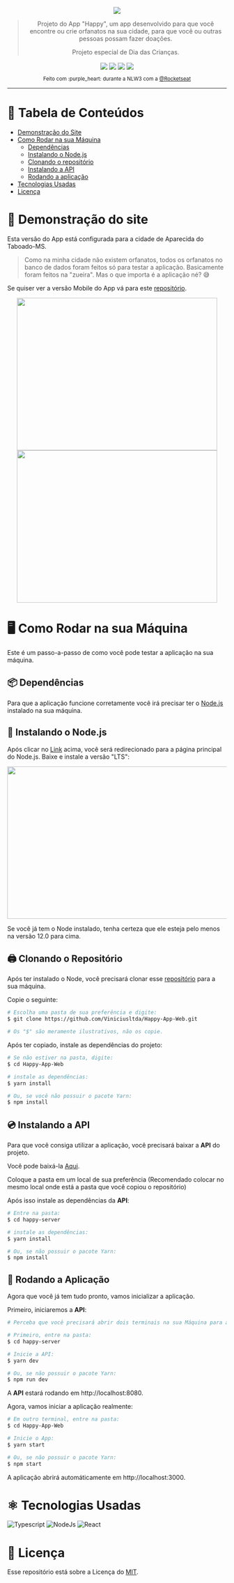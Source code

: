 <p align="center">
  <img align="center" src="https://imgur.com/5K1Vexy.png" />
</p>

> <p align="center">Projeto do App "Happy", um app desenvolvido para que você encontre ou crie orfanatos na sua cidade, para que você ou outras pessoas possam fazer doações. </p>
> <p align="center">Projeto especial de Dia das Crianças. </p>

<p align="center">
  <img align="center" src="https://img.shields.io/github/repo-size/ViniciusLtda/Happy-App-Web?color=29B6D1&style=flat-square" />
  <img align="center" src="https://img.shields.io/github/license/Viniciusltda/Happy-App-Web?color=29B6D1&style=flat-square" />
  <img align="center" src="https://img.shields.io/github/last-commit/ViniciusLtda/Happy-App-Web?color=29B6D1&style=flat-square" />
  <img align="center" src="https://img.shields.io/github/stars/ViniciusLtda/Happy-App-Web?color=29B6D1&logo=GitHub&style=flat-square" />
</p>

<p align="center"><sub>Feito com :purple_heart: durante a NLW3 com a <a target="_blanck" href="https://github.com/Rocketseat">@Rocketseat</a> </sub></p>

---

# :page_with_curl: Tabela de Conteúdos
- [Demonstração do Site](https://github.com/Viniciusltda/Happy-App-Web#beginner-demonstra%C3%A7%C3%A3o-do-site)
- [Como Rodar na sua Máquina](https://github.com/Viniciusltda/Happy-App-Web#desktop_computer-como-rodar-na-sua-m%C3%A1quina)
  - [Dependências](https://github.com/Viniciusltda/Happy-App-Web#package-depend%C3%AAncias)
  - [Instalando o Node.js](https://github.com/Viniciusltda/Happy-App-Web#minidisc-instalando-o-nodejs)
  - [Clonando o repositório](https://github.com/Viniciusltda/Happy-App-Web#printer-clonando-o-reposit%C3%B3rio)
  - [Instalando a API](https://github.com/Viniciusltda/Happy-App-Web#cd-instalando-a-api)
  - [Rodando a aplicação](https://github.com/Viniciusltda/Happy-App-Web#dvd-rodando-a-aplica%C3%A7%C3%A3o)
- [Tecnologias Usadas](https://github.com/Viniciusltda/Happy-App-Web#atom_symbol-tecnologias-usadas)
- [Licença](https://github.com/Viniciusltda/Happy-App-Web#scroll-licença)

# :beginner: Demonstração do site

Esta versão do App está configurada para a cidade de Aparecida do Taboado-MS.

> Como na minha cidade não existem orfanatos, todos os orfanatos no banco de dados foram feitos só para testar a aplicação. Basicamente foram feitos na "zueira". 
Mas o que importa é a aplicação né? :sweat_smile:

Se quiser ver a versão Mobile do App vá para este [repositório](https://github.com/Viniciusltda/Happy-App-Mobile).

<p align="center">
<img width="460" height="350" src="https://imgur.com/o49qQ1Y.png" /> <img width="460" height="350" src="https://imgur.com/fzykxEW.png" />
</p>

# :desktop_computer: Como Rodar na sua Máquina

Este é um passo-a-passo de como você pode testar a aplicação na sua máquina.

## :package: Dependências

Para que a aplicação funcione corretamente você irá precisar ter o [Node.js](https://nodejs.org/en/) instalado na sua máquina.

## :minidisc: Instalando o Node.js

Após clicar no [Link](https://nodejs.org/en/) acima, você será redirecionado para a página principal do Node.js.
Baixe e instale a versão "LTS":

<img width="550" height="350" src="https://imgur.com/2wGoRoL.png" />

Se você já tem o Node instalado, tenha certeza que ele esteja pelo menos na versão 12.0 para cima.

## :printer: Clonando o Repositório

Após ter instalado o Node, você precisará clonar esse [repositório](https://github.com/Viniciusltda/Happy-App-Web) para a sua máquina.

Copie o seguinte:
```bash
# Escolha uma pasta de sua preferência e digite:
$ git clone https://github.com/Viniciusltda/Happy-App-Web.git 

# Os "$" são meramente ilustrativos, não os copie.
```

Após ter copiado, instale as dependências do projeto:
```bash
# Se não estiver na pasta, digite:
$ cd Happy-App-Web

# instale as dependências:
$ yarn install

# Ou, se você não possuir o pacote Yarn:
$ npm install

```

## :cd: Instalando a API

Para que você consiga utilizar a aplicação, você precisará  baixar a **API** do projeto.

Você pode baixá-la [Aqui](https://drive.google.com/drive/folders/1cCfjvNIUXp0mmLO3W5rk012zKFPmT4sR?usp=sharing).

Coloque a pasta em um local de sua preferência (Recomendado colocar no mesmo local onde está a pasta que você copiou o repositório)

Após isso instale as dependências da **API**:
```bash
# Entre na pasta:
$ cd happy-server

# instale as dependências:
$ yarn install

# Ou, se não possuir o pacote Yarn:
$ npm install
```

## :dvd: Rodando a Aplicação

Agora que você já tem tudo pronto, vamos inicializar a aplicação.

Primeiro, iniciaremos a **API**:

```bash
# Perceba que você precisará abrir dois terminais na sua Máquina para a aplicação funcionar corretamente.

# Primeiro, entre na pasta:
$ cd happy-server

# Inicie a API:
$ yarn dev

# Ou, se não possuir o pacote Yarn:
$ npm run dev
```

A **API** estará rodando em http://localhost:8080.

Agora, vamos iniciar a aplicação realmente:

```bash
# Em outro terminal, entre na pasta:
$ cd Happy-App-Web

# Inicie o App:
$ yarn start

# Ou, se não possuir o pacote Yarn:
$ npm start
```

A aplicação abrirá automáticamente em http://localhost:3000.

# :atom_symbol: Tecnologias Usadas

![Typescript](https://img.shields.io/twitter/url?label=TypeScript&logo=TypeScript&logoColor=%23007ACC&style=for-the-badge&url=https%3A%2F%2Fwww.typescriptlang.org%2F)
![NodeJs](https://img.shields.io/twitter/url?label=NodeJS&logo=Node.js&style=for-the-badge&url=https%3A%2F%2Fnodejs.org)
![React](https://img.shields.io/twitter/url?label=React&logo=React&style=for-the-badge&url=https%3A%2F%2Freactjs.org)

# :scroll: Licença

Esse repositório está sobre a Licença do [MIT](https://github.com/Viniciusltda/Happy-App-Web/blob/master/LICENSE).
